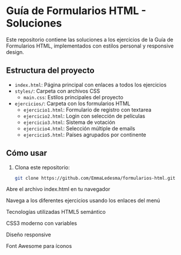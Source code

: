 # Guía de Formularios HTML - Soluciones

Este repositorio contiene las soluciones a los ejercicios de la Guía de Formularios HTML, implementados con estilos personal y responsive design.

## Estructura del proyecto

- `index.html`: Página principal con enlaces a todos los ejercicios
- `styles/`: Carpeta con archivos CSS
  - `main.css`: Estilos principales del proyecto
- `ejercicios/`: Carpeta con los formularios HTML
  - `ejercicio1.html`: Formulario de registro con textarea
  - `ejercicio2.html`: Login con selección de películas
  - `ejercicio3.html`: Sistema de votación
  - `ejercicio4.html`: Selección múltiple de emails
  - `ejercicio5.html`: Países agrupados por continente

## Cómo usar

1. Clona este repositorio:
   ```bash
   git clone https://github.com/EmmaLedesma/formularios-html.git
Abre el archivo index.html en tu navegador

Navega a los diferentes ejercicios usando los enlaces del menú

Tecnologías utilizadas
HTML5 semántico

CSS3 moderno con variables

Diseño responsive

Font Awesome para íconos

